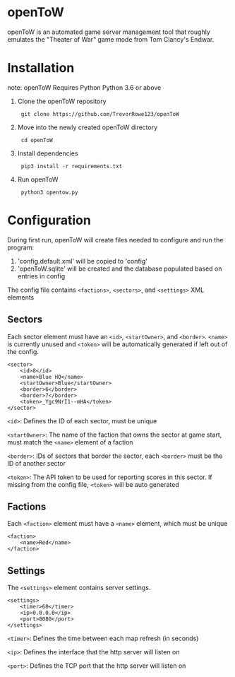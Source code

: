 # openToW
openToW is an automated game server management tool that roughly emulates the "Theater of War" game mode from Tom Clancy's Endwar.

# Installation
note: openToW Requires Python Python 3.6 or above

1. Clone the openToW repository

        git clone https://github.com/TrevorRowe123/openToW
    
2. Move into the newly created openToW directory

        cd openToW
    
3. Install dependencies

        pip3 install -r requirements.txt
    
4. Run openToW

        python3 opentow.py
        
# Configuration
During first run, openToW will create files needed to configure and run the program:

1. 'config.default.xml' will be copied to 'config'
2. 'openToW.sqlite' will be created and the database populated based on entries in config

The config file contains `<factions>`, `<sectors>`, and `<settings>` XML elements

## Sectors
Each sector element must have an `<id>`, `<startOwner>`, and `<border>`.  `<name>` is currently unused and `<token>` will be automatically generated if left out of the config.

    <sector>
        <id>8</id>
        <name>Blue HQ</name>
        <startOwner>Blue</startOwner>
        <border>6</border>
        <border>7</border>
        <token>_Ygc9NrI1--mHA</token>
    </sector>
    
`<id>`: Defines the ID of each sector, must be unique

`<startOwner>`: The name of the faction that owns the sector at game start, must match the `<name>` element of a faction

`<border>`: IDs of sectors that border the sector, each `<border>` must be the ID of another sector

`<token>`: The API token to be used for reporting scores in this sector. If missing from the config file, `<token>` will be auto generated
    
## Factions
Each `<faction>` element must have a `<name>` element, which must be unique

    <faction>
        <name>Red</name>
    </faction>
    
## Settings
The `<settings>` element contains server settings.

    <settings>
        <timer>60</timer>
        <ip>0.0.0.0</ip>
        <port>8080</port>
    </settings>

`<timer>`: Defines the time between each map refresh (in seconds)

`<ip>`: Defines the interface that the http server will listen on

`<port>`: Defines the TCP port that the http server will listen on
    
